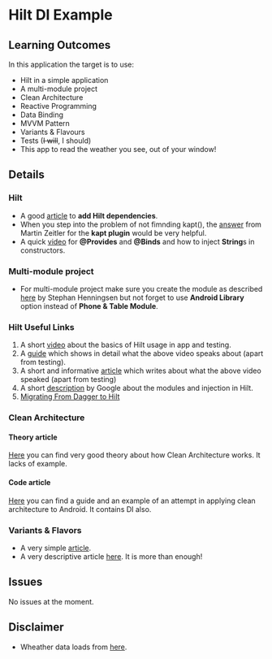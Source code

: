 # Hilt DI Example

## Learning Outcomes
In this application the target is to use:
- Hilt in a simple application
- A multi-module project
- Clean Architecture
- Reactive Programming
- Data Binding
- MVVM Pattern
- Variants & Flavours
- Tests (~~I will~~, I should)
- This app to read the weather you see, out of your window!

## Details
### Hilt
- A good [article](https://dagger.dev/hilt/gradle-setup.html) to **add Hilt dependencies**.
- When you step into the problem of not fimnding kapt(), the [answer](https://stackoverflow.com/questions/52580584/could-not-find-method-kapt-for-glide) from Martin Zeitler for the **kapt plugin** would be very helpful.
- A quick [video](https://www.youtube.com/watch?v=KI3L6d6Sm3Q) for **@Provides** and **@Binds** and how to inject **String**s in constructors.

### Multi-module project
- For multi-module project make sure you create the module as described [here](https://stackoverflow.com/questions/32419621/can-we-have-multiple-apps-in-one-android-studio-project) by Stephan Henningsen but not forget to use **Android Library** option instead of **Phone & Table Module**.

### Hilt Useful Links
1. A short [video](https://www.youtube.com/watch?v=B56oV3IHMxg) about the basics of Hilt usage in app and testing.
2. A [guide](https://dagger.dev/hilt/) which shows in detail what the above video speaks about (apart from testing).
3. A short and informative [article](https://medium.com/androiddevelopers/a-pragmatic-guide-to-hilt-with-kotlin-a76859c324a1) which writes about what the above video speaked (apart from testing)
4. A short [description](https://developer.android.com/training/dependency-injection/hilt-android) by Google about the modules and injection in Hilt.
5. [Migrating From Dagger to Hilt](https://www.raywenderlich.com/14212867-migrating-from-dagger-to-hilt)

### Clean Architecture
#### Theory article
[Here](https://proandroiddev.com/how-to-implement-a-clean-architecture-on-android-2e5e8c8e81fe) you can find very good theory about how Clean Architecture works. It lacks of example.

#### Code article
[Here](https://medium.com/android-dev-hacks/detailed-guide-on-android-clean-architecture-9eab262a9011) you can find a guide and an example of an attempt in applying clean architecture to Android. It contains DI also.

### Variants & Flavors
- A very simple [article](https://www.journaldev.com/21533/android-build-types-product-flavors).
- A very descriptive article [here](https://sgkantamani.medium.com/android-product-flavors-eb526e35f9f1). It is more than enough!

## Issues
No issues at the moment.

## Disclaimer
- Wheather data loads from [here](https://goweather.herokuapp.com/weather/Patras).
